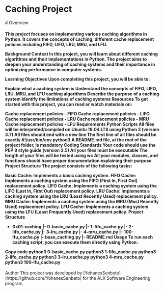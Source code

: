<h1>Caching Project</h1>
# Overview
<h4>
This project focuses on implementing various caching algorithms in Python. It covers the concepts of caching, different cache replacement policies including FIFO, LIFO, LRU, MRU, and LFU.

Background Context
In this project, you will learn about different caching algorithms and their implementations in Python. The project aims to deepen your understanding of caching systems and their importance in optimizing performance in computer systems.

Learning Objectives
Upon completing this project, you will be able to:

Explain what a caching system is
Understand the concepts of FIFO, LIFO, LRU, MRU, and LFU caching algorithms
Describe the purpose of a caching system
Identify the limitations of caching systems
Resources
To get started with this project, you can read or watch materials on:

Cache replacement policies - FIFO
Cache replacement policies - LIFO
Cache replacement policies - LRU
Cache replacement policies - MRU
Cache replacement policies - LFU
Requirements
Python Scripts
All files will be interpreted/compiled on Ubuntu 18.04 LTS using Python 3 (version 3.7)
All files should end with a new line
The first line of all files should be exactly #!/usr/bin/env python3
A README.md file, at the root of the project folder, is mandatory
Coding Standards
Your code should use the PEP 8 style guide (version 2.5)
All your files must be executable
The length of your files will be tested using wc
All your modules, classes, and functions should have proper documentation explaining their purpose
Project Structure
The project consists of the following tasks:

Basic Cache: Implements a basic caching system.
FIFO Cache: Implements a caching system using the FIFO (First In, First Out) replacement policy.
LIFO Cache: Implements a caching system using the LIFO (Last In, First Out) replacement policy.
LRU Cache: Implements a caching system using the LRU (Least Recently Used) replacement policy.
MRU Cache: Implements a caching system using the MRU (Most Recently Used) replacement policy.
LFU Cache: Implements a caching system using the LFU (Least Frequently Used) replacement policy.
Project Structure

- 0x01-caching
  |- 0-basic_cache.py
  |- 1-fifo_cache.py
  |- 2-lifo_cache.py
  |- 3-lru_cache.py
  |- 4-mru_cache.py
  |- 100-lfu_cache.py
  |- base_caching.py
  |- README.md
Usage
To run each caching script, you can execute them directly using Python:

Copy code
python3 0-basic_cache.py
python3 1-fifo_cache.py
python3 2-lifo_cache.py
python3 3-lru_cache.py
python3 4-mru_cache.py
python3 100-lfu_cache.py
</h4>
Author
This project was developed by [YohanesSenbeto] (https://github.com/YohanesSenbeto) for the ALX Software Engineering program.
